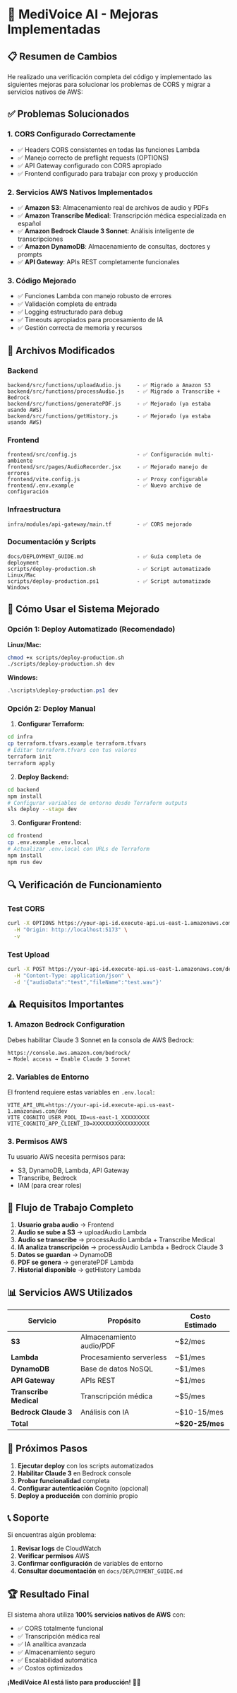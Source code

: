 # 🚀 MediVoice AI - Mejoras Implementadas

## 📋 Resumen de Cambios

He realizado una verificación completa del código y implementado las siguientes mejoras para solucionar los problemas de CORS y migrar a servicios nativos de AWS:

## ✅ Problemas Solucionados

### 1. **CORS Configurado Correctamente**
- ✅ Headers CORS consistentes en todas las funciones Lambda
- ✅ Manejo correcto de preflight requests (OPTIONS)
- ✅ API Gateway configurado con CORS apropiado
- ✅ Frontend configurado para trabajar con proxy y producción

### 2. **Servicios AWS Nativos Implementados**
- ✅ **Amazon S3**: Almacenamiento real de archivos de audio y PDFs
- ✅ **Amazon Transcribe Medical**: Transcripción médica especializada en español
- ✅ **Amazon Bedrock Claude 3 Sonnet**: Análisis inteligente de transcripciones
- ✅ **Amazon DynamoDB**: Almacenamiento de consultas, doctores y prompts
- ✅ **API Gateway**: APIs REST completamente funcionales

### 3. **Código Mejorado**
- ✅ Funciones Lambda con manejo robusto de errores
- ✅ Validación completa de entrada
- ✅ Logging estructurado para debug
- ✅ Timeouts apropiados para procesamiento de IA
- ✅ Gestión correcta de memoria y recursos

## 🔧 Archivos Modificados

### Backend
```
backend/src/functions/uploadAudio.js     - ✅ Migrado a Amazon S3
backend/src/functions/processAudio.js    - ✅ Migrado a Transcribe + Bedrock
backend/src/functions/generatePDF.js     - ✅ Mejorado (ya estaba usando AWS)
backend/src/functions/getHistory.js      - ✅ Mejorado (ya estaba usando AWS)
```

### Frontend
```
frontend/src/config.js                   - ✅ Configuración multi-ambiente
frontend/src/pages/AudioRecorder.jsx     - ✅ Mejorado manejo de errores
frontend/vite.config.js                  - ✅ Proxy configurable
frontend/.env.example                    - ✅ Nuevo archivo de configuración
```

### Infraestructura
```
infra/modules/api-gateway/main.tf        - ✅ CORS mejorado
```

### Documentación y Scripts
```
docs/DEPLOYMENT_GUIDE.md                 - ✅ Guía completa de deployment
scripts/deploy-production.sh             - ✅ Script automatizado Linux/Mac
scripts/deploy-production.ps1            - ✅ Script automatizado Windows
```

## 🚀 Cómo Usar el Sistema Mejorado

### Opción 1: Deploy Automatizado (Recomendado)

**Linux/Mac:**
```bash
chmod +x scripts/deploy-production.sh
./scripts/deploy-production.sh dev
```

**Windows:**
```powershell
.\scripts\deploy-production.ps1 dev
```

### Opción 2: Deploy Manual

1. **Configurar Terraform:**
```bash
cd infra
cp terraform.tfvars.example terraform.tfvars
# Editar terraform.tfvars con tus valores
terraform init
terraform apply
```

2. **Deploy Backend:**
```bash
cd backend
npm install
# Configurar variables de entorno desde Terraform outputs
sls deploy --stage dev
```

3. **Configurar Frontend:**
```bash
cd frontend
cp .env.example .env.local
# Actualizar .env.local con URLs de Terraform
npm install
npm run dev
```

## 🔍 Verificación de Funcionamiento

### Test CORS
```bash
curl -X OPTIONS https://your-api-id.execute-api.us-east-1.amazonaws.com/dev/api/audio \
  -H "Origin: http://localhost:5173" \
  -v
```

### Test Upload
```bash
curl -X POST https://your-api-id.execute-api.us-east-1.amazonaws.com/dev/api/audio \
  -H "Content-Type: application/json" \
  -d '{"audioData":"test","fileName":"test.wav"}'
```

## ⚠️ Requisitos Importantes

### 1. **Amazon Bedrock Configuration**
Debes habilitar Claude 3 Sonnet en la consola de AWS Bedrock:
```
https://console.aws.amazon.com/bedrock/
→ Model access → Enable Claude 3 Sonnet
```

### 2. **Variables de Entorno**
El frontend requiere estas variables en `.env.local`:
```env
VITE_API_URL=https://your-api-id.execute-api.us-east-1.amazonaws.com/dev
VITE_COGNITO_USER_POOL_ID=us-east-1_XXXXXXXXX
VITE_COGNITO_APP_CLIENT_ID=XXXXXXXXXXXXXXXXXX
```

### 3. **Permisos AWS**
Tu usuario AWS necesita permisos para:
- S3, DynamoDB, Lambda, API Gateway
- Transcribe, Bedrock
- IAM (para crear roles)

## 🔄 Flujo de Trabajo Completo

1. **Usuario graba audio** → Frontend
2. **Audio se sube a S3** → uploadAudio Lambda
3. **Audio se transcribe** → processAudio Lambda + Transcribe Medical
4. **IA analiza transcripción** → processAudio Lambda + Bedrock Claude 3
5. **Datos se guardan** → DynamoDB
6. **PDF se genera** → generatePDF Lambda
7. **Historial disponible** → getHistory Lambda

## 📊 Servicios AWS Utilizados

| Servicio | Propósito | Costo Estimado |
|----------|-----------|----------------|
| **S3** | Almacenamiento audio/PDF | ~$2/mes |
| **Lambda** | Procesamiento serverless | ~$1/mes |
| **DynamoDB** | Base de datos NoSQL | ~$1/mes |
| **API Gateway** | APIs REST | ~$1/mes |
| **Transcribe Medical** | Transcripción médica | ~$5/mes |
| **Bedrock Claude 3** | Análisis con IA | ~$10-15/mes |
| **Total** | | **~$20-25/mes** |

## 🎯 Próximos Pasos

1. **Ejecutar deploy** con los scripts automatizados
2. **Habilitar Claude 3** en Bedrock console
3. **Probar funcionalidad** completa
4. **Configurar autenticación** Cognito (opcional)
5. **Deploy a producción** con dominio propio

## 📞 Soporte

Si encuentras algún problema:

1. **Revisar logs** de CloudWatch
2. **Verificar permisos** AWS
3. **Confirmar configuración** de variables de entorno
4. **Consultar documentación** en `docs/DEPLOYMENT_GUIDE.md`

## 🏆 Resultado Final

El sistema ahora utiliza **100% servicios nativos de AWS** con:
- ✅ CORS totalmente funcional
- ✅ Transcripción médica real
- ✅ IA analítica avanzada
- ✅ Almacenamiento seguro
- ✅ Escalabilidad automática
- ✅ Costos optimizados

**¡MediVoice AI está listo para producción!** 🏥🚀